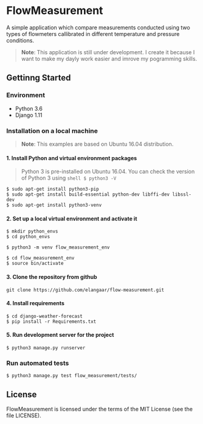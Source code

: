 # FlowMeasurement

A simple application which compare measurements conducted using two types of flowmeters callibrated in different temperature and pressure conditions.

> **Note**: This application is still under development. I create it because I want to make my dayly work easier and imrove my pogramming skills.

## Gettinng Started

### Environment

- Python 3.6
- Django 1.11

### Installation on a local machine

> **Note**: This examples are based on Ubuntu 16.04 distribution.

#### 1. Install Python and virtual environment packages

> Python 3 is pre-installed on Ubuntu 16.04. You can check the version of Python 3 using ```shell $ python3 -V```

```shell
$ sudo apt-get install python3-pip
$ sudo apt-get install build-essential python-dev libffi-dev libssl-dev
$ sudo apt-get install python3-venv
```

#### 2. Set up a local virtual environment and activate it

```shell
$ mkdir python_envs
$ cd python_envs

$ python3 -m venv flow_measurement_env

$ cd flow_measurement_env
$ source bin/activate
```
#### 3. Clone the repository from github

```shell
git clone https://github.com/elangaar/flow-measurement.git
```

#### 4. Install requirements

```shell
$ cd django-weather-forecast
$ pip install -r Requirements.txt
```
#### 5. Run development server for the project

```shell
$ python3 manage.py runserver
```

### Run automated tests

```shell
$ python3 manage.py test flow_measurement/tests/
```


## License
FlowMeasurement is licensed under the terms of the MIT License (see the file LICENSE).
